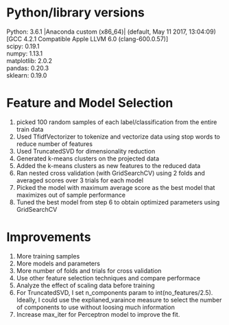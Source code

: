 # Python/library versions
Python: 3.6.1 |Anaconda custom (x86_64)| (default, May 11 2017, 13:04:09) <br />
[GCC 4.2.1 Compatible Apple LLVM 6.0 (clang-600.0.57)] <br />
scipy: 0.19.1  <br />
numpy: 1.13.1 <br />
matplotlib: 2.0.2 <br />
pandas: 0.20.3 <br />
sklearn: 0.19.0 <br />

# Feature and Model Selection 
1. picked 100 random samples of each label/classification from the entire train data
2. Used TfidfVectorizer to tokenize and vectorize data using stop words to reduce number of features
3. Used TruncatedSVD for dimensionality reduction
4. Generated k-means clusters on the projected data
5. Added the k-means clusters as new features to the reduced data
6. Ran nested cross validation (with GridSearchCV) using 2 folds and averaged scores over 3 trials for each model
7. Picked the model with maximum average score as the best model that maximizes out of sample performance
8.  Tuned the best model from step 6 to obtain optimized parameters using GridSearchCV

# Improvements
1. More training samples
2. More models and parameters
3. More number of folds and trials for cross validation
4. Use other feature selection techniques and compare performace
5. Analyze the effect of scaling data before training
6. For TruncatedSVD, I set n_components param to int(no_features/2.5). Ideally, I could use the explianed_varaince
   measure to select the number of components to use without loosing much information
7. Increase max_iter for Perceptron model to improve the fit.

